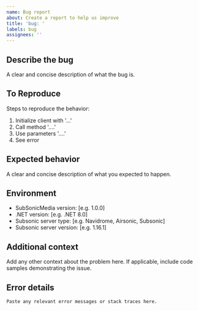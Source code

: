 ```yaml
---
name: Bug report
about: Create a report to help us improve
title: 'bug: '
labels: bug
assignees: ''
---
```


## Describe the bug
A clear and concise description of what the bug is.

## To Reproduce
Steps to reproduce the behavior:
1. Initialize client with '...'
2. Call method '....'
3. Use parameters '....'
4. See error

## Expected behavior
A clear and concise description of what you expected to happen.

## Environment
- SubSonicMedia version: [e.g. 1.0.0]
- .NET version: [e.g. .NET 8.0]
- Subsonic server type: [e.g. Navidrome, Airsonic, Subsonic]
- Subsonic server version: [e.g. 1.16.1]

## Additional context
Add any other context about the problem here. If applicable, include code samples demonstrating the issue.

## Error details
```
Paste any relevant error messages or stack traces here.
```
